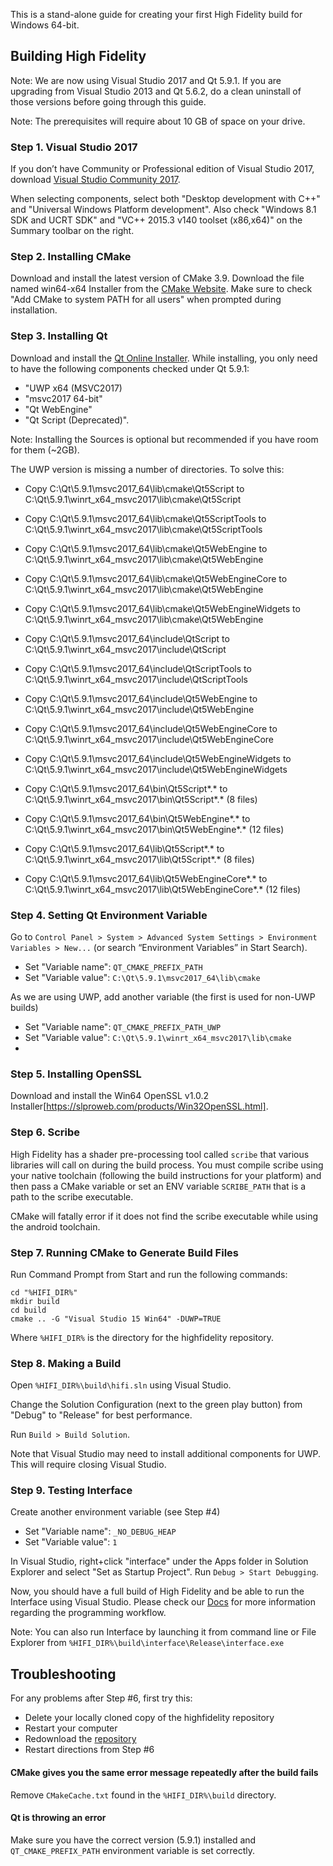 This is a stand-alone guide for creating your first High Fidelity build for Windows 64-bit.

## Building High Fidelity
Note: We are now using Visual Studio 2017 and Qt 5.9.1. If you are upgrading from Visual Studio 2013 and Qt 5.6.2, do a clean uninstall of those versions before going through this guide. 

Note: The prerequisites will require about 10 GB of space on your drive.

### Step 1. Visual Studio 2017

If you don’t have Community or Professional edition of Visual Studio 2017, download [Visual Studio Community 2017](https://www.visualstudio.com/downloads/). 

When selecting components, select both "Desktop development with C++" and "Universal Windows Platform development".
Also check "Windows 8.1 SDK and UCRT SDK" and "VC++ 2015.3 v140 toolset (x86,x64)" on the Summary toolbar on the right.

### Step 2. Installing CMake

Download and install the latest version of CMake 3.9. Download the file named  win64-x64 Installer from the [CMake Website](https://cmake.org/download/). Make sure to check "Add CMake to system PATH for all users" when prompted during installation.

### Step 3. Installing Qt

Download and install the [Qt Online Installer](https://www.qt.io/download-open-source/?hsCtaTracking=f977210e-de67-475f-a32b-65cec207fd03%7Cd62710cd-e1db-46aa-8d4d-2f1c1ffdacea). While installing, you only need to have the following components checked under Qt 5.9.1:

* "UWP x64 (MSVC2017)
* "msvc2017 64-bit"
* "Qt WebEngine"
* "Qt Script (Deprecated)".

Note: Installing the Sources is optional but recommended if you have room for them (~2GB). 

The UWP version is missing a number of directories.  To solve this:

* Copy C:\Qt\5.9.1\msvc2017_64\lib\cmake\Qt5Script to C:\Qt\5.9.1\winrt_x64_msvc2017\lib\cmake\Qt5Script
* Copy C:\Qt\5.9.1\msvc2017_64\lib\cmake\Qt5ScriptTools to C:\Qt\5.9.1\winrt_x64_msvc2017\lib\cmake\Qt5ScriptTools
* Copy C:\Qt\5.9.1\msvc2017_64\lib\cmake\Qt5WebEngine to C:\Qt\5.9.1\winrt_x64_msvc2017\lib\cmake\Qt5WebEngine
* Copy C:\Qt\5.9.1\msvc2017_64\lib\cmake\Qt5WebEngineCore to C:\Qt\5.9.1\winrt_x64_msvc2017\lib\cmake\Qt5WebEngine
* Copy C:\Qt\5.9.1\msvc2017_64\lib\cmake\Qt5WebEngineWidgets to C:\Qt\5.9.1\winrt_x64_msvc2017\lib\cmake\Qt5WebEngine

* Copy C:\Qt\5.9.1\msvc2017_64\include\QtScript to C:\Qt\5.9.1\winrt_x64_msvc2017\include\QtScript
* Copy C:\Qt\5.9.1\msvc2017_64\include\QtScriptTools to C:\Qt\5.9.1\winrt_x64_msvc2017\include\QtScriptTools
* Copy C:\Qt\5.9.1\msvc2017_64\include\Qt5WebEngine to C:\Qt\5.9.1\winrt_x64_msvc2017\include\Qt5WebEngine
* Copy C:\Qt\5.9.1\msvc2017_64\include\Qt5WebEngineCore to C:\Qt\5.9.1\winrt_x64_msvc2017\include\Qt5WebEngineCore
* Copy C:\Qt\5.9.1\msvc2017_64\include\Qt5WebEngineWidgets to C:\Qt\5.9.1\winrt_x64_msvc2017\include\Qt5WebEngineWidgets

* Copy C:\Qt\5.9.1\msvc2017_64\bin\Qt5Script*.* to C:\Qt\5.9.1\winrt_x64_msvc2017\bin\Qt5Script*.* (8 files)
* Copy C:\Qt\5.9.1\msvc2017_64\bin\Qt5WebEngine*.* to C:\Qt\5.9.1\winrt_x64_msvc2017\bin\Qt5WebEngine*.* (12 files)

* Copy C:\Qt\5.9.1\msvc2017_64\lib\Qt5Script*.* to C:\Qt\5.9.1\winrt_x64_msvc2017\lib\Qt5Script*.* (8 files)
* Copy C:\Qt\5.9.1\msvc2017_64\lib\Qt5WebEngineCore*.* to C:\Qt\5.9.1\winrt_x64_msvc2017\lib\Qt5WebEngineCore*.* (12 files)
 
### Step 4. Setting Qt Environment Variable

Go to `Control Panel > System > Advanced System Settings > Environment Variables > New...` (or search “Environment Variables” in Start Search).
* Set "Variable name": `QT_CMAKE_PREFIX_PATH`
* Set "Variable value": `C:\Qt\5.9.1\msvc2017_64\lib\cmake` 

As we are using UWP, add another variable (the first is used for non-UWP builds)
* Set "Variable name": `QT_CMAKE_PREFIX_PATH_UWP`
* Set "Variable value": `C:\Qt\5.9.1\winrt_x64_msvc2017\lib\cmake` 
* 
### Step 5. Installing OpenSSL

Download and install the Win64 OpenSSL v1.0.2 Installer[https://slproweb.com/products/Win32OpenSSL.html].  

### Step 6. Scribe

High Fidelity has a shader pre-processing tool called `scribe` that various libraries will call on during the build process. You must compile scribe using your native toolchain (following the build instructions for your platform) and then pass a CMake variable or set an ENV variable `SCRIBE_PATH` that is a path to the scribe executable.

CMake will fatally error if it does not find the scribe executable while using the android toolchain.
### Step 7. Running CMake to Generate Build Files

Run Command Prompt from Start and run the following commands:
```
cd "%HIFI_DIR%"
mkdir build
cd build
cmake .. -G "Visual Studio 15 Win64" -DUWP=TRUE
```
    
Where `%HIFI_DIR%` is the directory for the highfidelity repository.     

### Step 8. Making a Build

Open `%HIFI_DIR%\build\hifi.sln` using Visual Studio.

Change the Solution Configuration (next to the green play button) from "Debug" to "Release" for best performance.

Run `Build > Build Solution`.

Note that Visual Studio may need to install additional components for UWP.  This will require closing Visual Studio.
### Step 9. Testing Interface

Create another environment variable (see Step #4)
* Set "Variable name": `_NO_DEBUG_HEAP`
* Set "Variable value": `1`

In Visual Studio, right+click "interface" under the Apps folder in Solution Explorer and select "Set as Startup Project". Run `Debug > Start Debugging`.

Now, you should have a full build of High Fidelity and be able to run the Interface using Visual Studio. Please check our [Docs](https://wiki.highfidelity.com/wiki/Main_Page) for more information regarding the programming workflow.

Note: You can also run Interface by launching it from command line or File Explorer from `%HIFI_DIR%\build\interface\Release\interface.exe`

## Troubleshooting

For any problems after Step #6, first try this: 
* Delete your locally cloned copy of the highfidelity repository
* Restart your computer
* Redownload the [repository](https://github.com/highfidelity/hifi) 
* Restart directions from Step #6

#### CMake gives you the same error message repeatedly after the build fails

Remove `CMakeCache.txt` found in the `%HIFI_DIR%\build` directory.

#### Qt is throwing an error

Make sure you have the correct version (5.9.1) installed and `QT_CMAKE_PREFIX_PATH` environment variable is set correctly.
